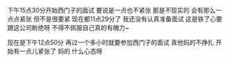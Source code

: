 下午15点30分开始西门子的面试
要说是一点也不紧张
那是不现实的
会有那么一点点紧张
但不是很要紧
现在都11点29分了
我还没有认真准备面试
这是铁了心要跟这公司断绝呀
不得不佩服自己真的有魄力~

现在是下午12点50分
再过一个多小时就要参加西门子的面试
真他妈的不挣扎
开始有一点儿紧张了
妈的
什么心态呀